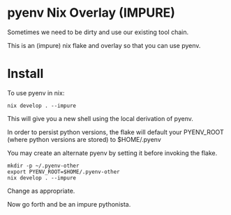 # pyenv Nix Overlay (IMPURE)

Sometimes we need to be dirty and use our existing tool chain.

This is an (impure) nix flake and overlay so that you can use pyenv.

# Install

To use pyenv in nix:


`nix develop . --impure`

This will give you a new shell using the local derivation of pyenv.

In order to persist python versions, the flake will default your PYENV_ROOT (where python versions are stored)
to $HOME/.pyenv 

You may create an alternate pyenv by setting it before invoking the flake.

```
mkdir -p ~/.pyenv-other
export PYENV_ROOT=$HOME/.pyenv-other
nix develop . --impure

```

Change as appropriate.

Now go forth and be an impure pythonista.
